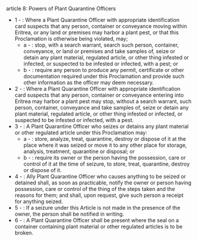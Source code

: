 article 8: Powers of Plant Quarantine Officers

<ul>
			<li>1 - : Where a Plant Quarantine Officer with appropriate identification card suspects that any person, container or conveyance moving within Eritrea, or any land or premises may harbor a plant pest, or that this Proclamation is otherwise being violated, may;<ul>
						<li>a - : stop, with a search warrant, search such person, container, conveyance, or land or premises and take samples of, seize or detain any plant material, regulated article, or other thing infested or infected, or suspected to be infested or infected, with a pest; or<ul>
						</ul></li>						<li>b - : require any person to produce any permit, certificate or other documentation required under this Proclamation and provide such other information as the officer may deem necessary.<ul>
						</ul></li>			</ul></li>			<li>2 - : Where a Plant Quarantine Officer with appropriate identification card suspects that any person, container or conveyance entering into Eritrea may harbor a plant pest may stop, without a search warrant, such person, container, conveyance and take samples of, seize or detain any plant material, regulated article, or other thing infested or infected, or suspected to be infested or infected, with a pest.<ul>
			</ul></li>			<li>3 - : A Plant Quarantine Officer who seizes or detains any plant material or other regulated article under this Proclamation may:<ul>
						<li>a - : store, analyze, treat, quarantine, destroy or dispose of it at the place where it was seized or move it to any other place for storage, analysis, treatment, quarantine or disposal; or<ul>
						</ul></li>						<li>b - : require its owner or the person having the possession, care or control of it at the time of seizure, to store, treat, quarantine, destroy or dispose of it.<ul>
						</ul></li>			</ul></li>			<li>4 - : Ally Plant Quarantine Officer who causes anything to be seized or detained shall, as soon as practicable, notify the owner or person having possession, care or control of the thing of the steps taken and the reasons for them; and shall, upon request, give such person a receipt for anything seized.<ul>
			</ul></li>			<li>5 - : If a seizure under this Article is not made in the presence of the owner, the person shall be notified in writing.<ul>
			</ul></li>			<li>6 - : A Plant Quarantine Officer shall be present where the seal on a container containing plant material or other regulated articles is to be broken.<ul>
			</ul></li></ul>